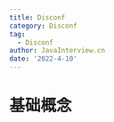 ```yaml
---
title: Disconf
category: Disconf
tag:
  - Disconf
author: JavaInterview.cn
date: '2022-4-10'
---
```


# 基础概念
